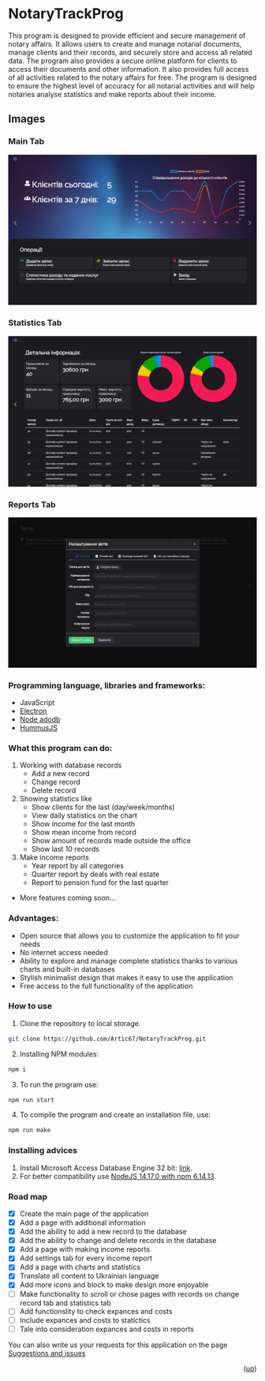 
<div id="top"></div>

# NotaryTrackProg
This program is designed to provide efficient and secure management of notary affairs. It allows users to create and manage notarial documents, manage clients and their records, and securely store and access all related data. The program also provides a secure online platform for clients to access their documents and other information. It also provides full access of all activities related to the notary affairs for free. The program is designed to ensure the highest level of accuracy for all notarial activities and will help notaries analyse statistics and make reports about their income.

## Images
### Main Tab
![Alt text](notary-track-prog/img/main-tab.png "Main Tab")
### Statistics Tab
![Alt text](notary-track-prog/img/statistics-tab.png "Main Tab")
### Reports Tab
![Alt text](notary-track-prog/img/reports-tab.png "Main Tab")

### Programming language, libraries and frameworks: 
* JavaScript
* [Electron](https://www.electronjs.org/)
* [Node adodb](https://github.com/nuintun/node-adodb)
* [HummusJS](https://github.com/galkahana/HummusJS)

### What this program can do:
1. Working with database records
   * Add a new record
   * Change record
   * Delete record
2. Showing statistics like
   * Show clients for the last (day/week/months)
   * View daily statistics on the chart
   * Show income for the last month
   * Show mean income from record
   * Show amount of records made outside the office
   * Show last 10 records
3. Make income reports
   * Year report by all categories
   * Quarter report by deals with real estate
   * Report to pension fund for the last quarter
* More features coming soon...

### Advantages:
* Open source that allows you to customize the application to fit your needs
* No internet access needed
* Ability to explore and manage complete statistics thanks to various charts and built-in databases
* Stylish minimalist design that makes it easy to use the application
* Free access to the full functionality of the application

### How to use
1. Clone the repository to local storage.
```sh
git clone https://github.com/Artic67/NotaryTrackProg.git
```
2. Installing NPM modules:
```sh
npm i
```
3. To run the program use:
```sh
npm run start
```
4. To compile the program and create an installation file, use:
```sh
npm run make
```

### Installing advices
1. Install Microsoft Access Database Engine 32 bit: [link](https://www.microsoft.com/en-us/download/confirmation.aspx?id=13255 "MADE 32 bit").
2. For better compatibility use [NodeJS 14.17.0 with npm 6.14.13](https://nodejs.org/download/release/v14.17.0/ "NodeJS 14.17.0").

### Road map
- [x] Create the main page of the application
- [x] Add a page with additional information
- [x] Add the ability to add a new record to the database
- [x] Add the ability to change and delete records in the database
- [x] Add a page with making income reports
- [x] Add settings tab for every income report
- [x] Add a page with charts and statistics
- [x] Translate all content to Ukrainian language
- [x] Add more icons and block to make design more enjoyable
- [ ] Make functionality to scroll or chose pages with records on change record tab and statistics tab
- [ ] Add functionslity to check expances and costs
- [ ] Include expances and costs to statictics
- [ ] Tale into consideration expances and costs in reports

You can also write us your requests for this application on the page [Suggestions and issues](https://github.com/Artic67/NotaryTrackProg/issues)

<p align="right">(<a href="#top">up</a>)</p>
